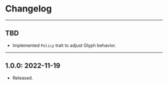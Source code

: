 # Changelog

---
## TBD
- Implemented `Policy` trait to adjust Glyph behavior.

---
## 1.0.0: 2022-11-19
- Released.
